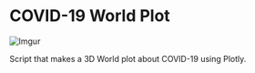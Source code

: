 # COVID-19 World Plot
![Imgur](https://i.imgur.com/UiGeZMM.png)

Script that makes a 3D World plot about COVID-19 using Plotly. 
